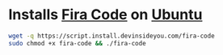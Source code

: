 # Installs [Fira Code](https://github.com/tonsky/FiraCode) on [Ubuntu](https://www.ubuntu.com/)

```bash
wget -q https://script.install.devinsideyou.com/fira-code
sudo chmod +x fira-code && ./fira-code
```
